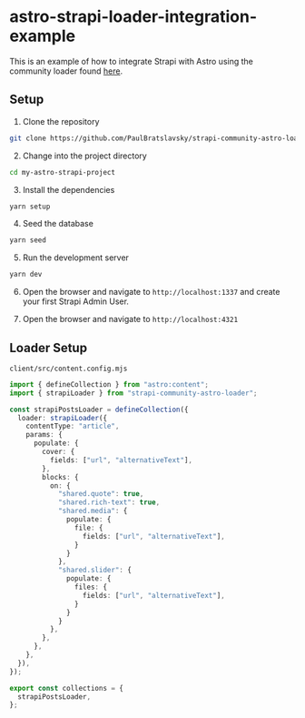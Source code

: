 # astro-strapi-loader-integration-example

This is an example of how to integrate Strapi with Astro using the community loader found [here](https://github.com/PaulBratslavsky/strapi-community-astro-loader).

## Setup

1. Clone the repository

```bash
git clone https://github.com/PaulBratslavsky/strapi-community-astro-loader.git my-astro-strapi-project
```

2. Change into the project directory

```bash
cd my-astro-strapi-project
```

3. Install the dependencies

```bash
yarn setup
```

4. Seed the database

```bash
yarn seed
```

5. Run the development server

```bash
yarn dev
```

6. Open the browser and navigate to `http://localhost:1337` and create your first Strapi Admin User.

7. Open the browser and navigate to `http://localhost:4321`


## Loader Setup 

`client/src/content.config.mjs`

``` ts
import { defineCollection } from "astro:content";
import { strapiLoader } from "strapi-community-astro-loader";

const strapiPostsLoader = defineCollection({
  loader: strapiLoader({
    contentType: "article",
    params: {
      populate: {
        cover: {
          fields: ["url", "alternativeText"],
        },
        blocks: {
          on: {
            "shared.quote": true,
            "shared.rich-text": true,
            "shared.media": {
              populate: {
                file: {
                  fields: ["url", "alternativeText"],
                }
              }
            },
            "shared.slider": {
              populate: {
                files: {
                  fields: ["url", "alternativeText"],
                }
              }
            }
          },
        },
      },
    },
  }),
});

export const collections = {
  strapiPostsLoader,
};

```